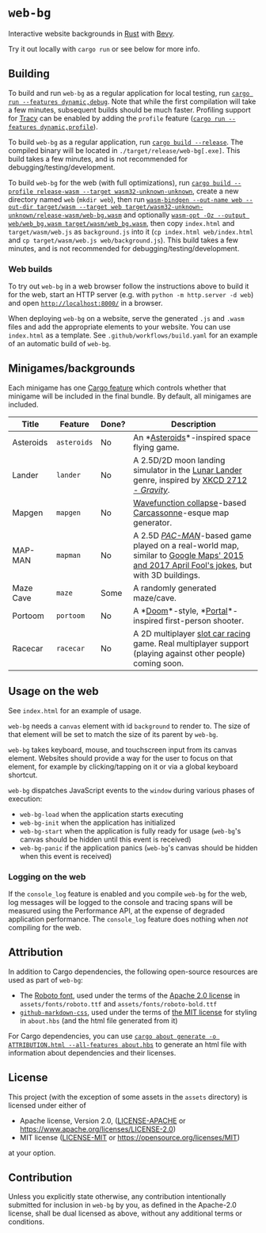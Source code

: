 # `web-bg`

Interactive website backgrounds in [Rust](https://www.rust-lang.org/) with [Bevy](https://bevyengine.org/).

Try it out locally with `cargo run` or see below for more info.

## Building

To build and run `web-bg` as a regular application for local testing, run [`cargo run --features dynamic,debug`](https://doc.rust-lang.org/cargo/commands/cargo-run.html). Note that while the first compilation will take a few minutes, subsequent builds should be much faster. Profiling support for [Tracy](https://github.com/wolfpld/tracy) can be enabled by adding the `profile` feature ([`cargo run --features dynamic,profile`](https://doc.rust-lang.org/cargo/commands/cargo-run.html)).

To build `web-bg` as a regular application, run [`cargo build --release`](https://doc.rust-lang.org/cargo/commands/cargo-build.html). The compiled binary will be located in `./target/release/web-bg[.exe]`. This build takes a few minutes, and is not recommended for debugging/testing/development.

To build `web-bg` for the web (with full optimizations), run [`cargo build --profile release-wasm --target wasm32-unknown-unknown`](https://doc.rust-lang.org/cargo/commands/cargo-build.html), create a new directory named `web` (`mkdir web`), then run [`wasm-bindgen --out-name web --out-dir target/wasm --target web target/wasm32-unknown-unknown/release-wasm/web-bg.wasm`](https://github.com/rustwasm/wasm-bindgen) and optionally [`wasm-opt -Oz --output web/web_bg.wasm target/wasm/web_bg.wasm`](https://github.com/WebAssembly/binaryen), then copy `index.html` and `target/wasm/web.js` as `background.js` into it (`cp index.html web/index.html` and `cp target/wasm/web.js web/background.js`). This build takes a few minutes, and is not recommended for debugging/testing/development.

### Web builds

To try out `web-bg` in a web browser follow the instructions above to build it for the web, start an HTTP server (e.g. with `python -m http.server -d web`) and open [`http://localhost:8000/`](http://localhost:8000/) in a browser.

When deploying `web-bg` on a website, serve the generated `.js` and `.wasm` files and add the appropriate elements to your website. You can use `index.html` as a template. See `.github/workflows/build.yaml` for an example of an automatic build of `web-bg`.

## Minigames/backgrounds

Each minigame has one [Cargo feature](https://doc.rust-lang.org/cargo/reference/features.html) which controls whether that minigame will be included in the final bundle. By default, all minigames are included.

|       Title |       Feature | Done? | Description |
| ----------- | ------------- | ----- | ----------- |
|   Asteroids |   `asteroids` |    No | An *[Asteroids](https://en.wikipedia.org/wiki/Asteroids_(video_game))*-inspired space flying game. |
|      Lander |      `lander` |    No | A 2.5D/2D moon landing simulator in the [Lunar Lander](https://en.wikipedia.org/wiki/Lunar_Lander_(video_game_genre)) genre, inspired by [XKCD 2712 - *Gravity*](https://xkcd.com/2712/). |
|      Mapgen |      `mapgen` |    No | [Wavefunction collapse](https://robertheaton.com/2018/12/17/wavefunction-collapse-algorithm/)-based [Carcassonne](https://en.wikipedia.org/wiki/Carcassonne_(board_game))-esque map generator. |
|     MAP-MAN |      `mapman` |    No | A 2.5D *[PAC-MAN](https://en.wikipedia.org/wiki/Pac-Man)*-based game played on a real-world map, similar to [Google Maps' 2015 and 2017 April Fool's jokes](https://pacman.fandom.com/wiki/Google_Maps_Pac-Man), but with 3D buildings. |
|   Maze Cave |        `maze` |  Some | A randomly generated maze/cave. |
|     Portoom |     `portoom` |    No | A *[Doom](https://en.wikipedia.org/wiki/Doom_(1993_video_game))*-style, *[Portal](https://en.wikipedia.org/wiki/Portal_(video_game))*-inspired first-person shooter. |
|     Racecar |     `racecar` |    No | A 2D multiplayer [slot car racing](https://en.wikipedia.org/wiki/Slot_car_racing) game. Real multiplayer support (playing against other people) coming soon. |

## Usage on the web

See `index.html` for an example of usage.

`web-bg` needs a `canvas` element with id `background` to render to.
The size of that element will be set to match the size of its parent by `web-bg`.

`web-bg` takes keyboard, mouse, and touchscreen input from its canvas element.
Websites should provide a way for the user to focus on that element, for example by clicking/tapping on it or via a global keyboard shortcut.

`web-bg` dispatches JavaScript events to the `window` during various phases of execution:

- `web-bg-load` when the application starts executing
- `web-bg-init` when the application has initialized
- `web-bg-start` when the application is fully ready for usage (`web-bg`'s canvas should be hidden until this event is received)
- `web-bg-panic` if the application panics (`web-bg`'s canvas should be hidden when this event is received)

### Logging on the web

If the `console_log` feature is enabled and you compile `web-bg` for the web, log messages will be logged to the console and tracing spans will be measured using the Performance API, at the expense of degraded application performance.
The `console_log` feature does nothing when *not* compiling for the web.

## Attribution

In addition to Cargo dependencies, the following open-source resources are used as part of `web-bg`:

- The [Roboto font](https://fonts.google.com/specimen/Roboto), used under the terms of the [Apache 2.0 license](./licenses/roboto.txt) in `assets/fonts/roboto.ttf` and `assets/fonts/roboto-bold.ttf`
- [`github-markdown-css`](https://github.com/sindresorhus/github-markdown-css), used under the terms of [the MIT license](./about.hbs#this-document) for styling in `about.hbs` (and the html file generated from it)

For Cargo dependencies, you can use [`cargo about generate -o ATTRIBUTION.html --all-features about.hbs`](https://github.com/EmbarkStudios/cargo-about) to generate an html file with information about dependencies and their licenses.

## License

This project (with the exception of some assets in the `assets` directory) is licensed under either of

- Apache license, Version 2.0, ([LICENSE-APACHE](LICENSE-APACHE) or <https://www.apache.org/licenses/LICENSE-2.0>)
- MIT license ([LICENSE-MIT](LICENSE-MIT) or <https://opensource.org/licenses/MIT>)

at your option.

## Contribution

Unless you explicitly state otherwise, any contribution intentionally submitted for inclusion in `web-bg` by you, as defined in the Apache-2.0 license, shall be dual licensed as above, without any additional terms or conditions.
